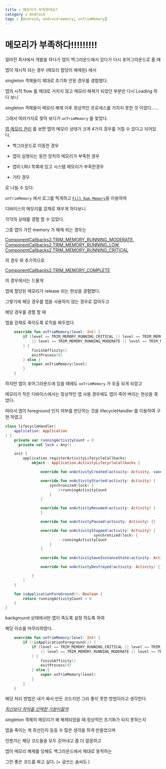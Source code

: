 ```yaml
---
title : 메모리가 부족한데요?
category : Android
tags : [Android, android-memory, onTrimMemory]
---
```


# 메모리가 부족하다!!!!!!!!!

얼마전 회사에서 개발을 하다가 앱이 백그라운드에서 있다가 다시 포어그라운드로 올 때

앱이 재시작 되는 경우 (메모리 할당이 해제된) 에서 

singleton 객체들이 제대로 초기화 안된 경우를 경험했다.



앱의 시작 flow 를 제대로 거치지 않고 메모리 해제가 되었던 부분만 다시 Loading 하다 보니

singleton 객체들이 메모리 해제 이후 정상적인 프로세스를 거치지 못한 것 이었다......



그래서 여러가지로 찾아 보다가 `onTrimMemory` 를 찾았다. 

[앱 메모리 관리](https://developer.android.com/topic/performance/memory?hl=ko) 를 보면 앱의 메모리 상태가 크게 4가지 경우를 거칠 수 있다고 되어있다.

- 백그라운드로 이동한 경우
- 앱이 실행되는 동안 장치의 메모리가 부족한 경우
- 앱이 LRU 목록에 있고 시스템 메모리가 부족한경우

- 기타 경우

로 나뉠 수 있다.



`onTrimMemory` 에서 로그를 찍게하고 [`Fill Ram Memory`](https://play.google.com/store/apps/details?id=me.empirical.android.application.fillmemory)을 이용하여

디바이스의 메모리를 강제로 채우게 하다보니

각각의 상태를 경험 할 수 있었다.

그중 앱이 가진 memory 가 해제 되는 경우는

[ComponentCallbacks2.TRIM_MEMORY_RUNNING_MODERATE](https://developer.android.com/reference/android/content/ComponentCallbacks2#TRIM_MEMORY_MODERATE),
[ComponentCallbacks2.TRIM_MEMORY_RUNNING_LOW](https://developer.android.com/reference/android/content/ComponentCallbacks2#TRIM_MEMORY_RUNNING_LOW),
[ComponentCallbacks2.TRIM_MEMORY_RUNNING_CRITICAL](https://developer.android.com/reference/android/content/ComponentCallbacks2#TRIM_MEMORY_RUNNING_CRITICAL)

의 경우 와 추가적으로

[ComponentCallbacks2.TRIM_MEMORY_COMPLETE](https://developer.android.com/reference/android/content/ComponentCallbacks2#TRIM_MEMORY_COMPLETE)

의 경우에서는 드물게 

앱에 할당된 메모리가 release 되는 현상을 경험했다.



그렇기에 해당 경우를 앱을 사용하지 않는 경우로 잡아두고

해당 경우를 경험 할 때 

앱을 강제로 죽이도록 로직을 짜두었다.



```kotlin
    override fun onTrimMemory(level: Int) {
        if (level == TRIM_MEMORY_RUNNING_CRITICAL || level == TRIM_MEMORY_RUNNING_LOW
            || level == TRIM_MEMORY_RUNNING_MODERATE || level == TRIM_MEMORY_COMPLETE
        ) {
            finishAffinity()
            exitProcess(0)
        } else {
            super.onTrimMemory(level)
        }
    }
```





하지만 앱이 포어그라운드에 있을 때에도 `onTrimMemory` 가 호출 되게 되었고

메모리가 작은 디바이스에서는 정상적인 앱 사용 경우에도 앱이 죽어 버리는 현상을 겪었다.



따라서 앱이 foreground 인지 여부를 판단하는 것을 lifecycleHandler 를 이용하여 구현 하였고

```kotlin
class lifecycleHandler(
    application: Application
) {
    private var runningActivityCount = 0
	  private val lock = Any()

    init {
        application.registerActivityLifecycleCallbacks(
            object : Application.ActivityLifecycleCallbacks {

                override fun onActivityCreated(activity: Activity, savedInstanceState: Bundle?) {}

                override fun onActivityStarted(activity: Activity) {
                    synchronized(lock) {
                        ++runningActivityCount
                    }
                }

                override fun onActivityResumed(activity: Activity) {
                }

                override fun onActivityPaused(activity: Activity) {}

                override fun onActivityStopped(activity: Activity) {
										synchronized(lock) {
                        --runningActivityCount
                    }
                }

                override fun onActivitySaveInstanceState(activity: Activity, outState: Bundle) {}

                override fun onActivityDestroyed(activity: Activity) {}

            }
        )
    }

    fun isApplicationForeGround(): Boolean {
        return runningActivityCount > 0
    }
} 
```



background 상태에서만 앱이 죽도록 설정 하도록 하여

해당 이슈를 마무리하였다.

```kotlin
    override fun onTrimMemory(level: Int) {
        if (!isApplicationForeground()) {
            if (level == TRIM_MEMORY_RUNNING_CRITICAL || level == TRIM_MEMORY_RUNNING_LOW
                || level == TRIM_MEMORY_RUNNING_MODERATE || level == TRIM_MEMORY_COMPLETE
            ) {
                finishAffinity()
                exitProcess(0)
            } else {
                super.onTrimMemory(level)
            }
        }
    }
```





해당 처리 방법은 내가 짜서 만든 코드지만 그리 좋지 못한 방법이라고 생각한다.

*<u>최선보다 차악을 선택한 기분이랄까</u>*

singleton 객체의 메모리가 왜 해제되었을 때 정상적인 초기화가 되지 못하는지

앱을 죽이는 게 최선인지 등등 수 많은 생각을 하게 만들었으며



언젠가는 해당 코드들을 모두 걷어내고 좀 더 깔끔하고

앱이 메모리 해제를 당해도 백그라운드에서 제대로 동작하는

그런 좋은 코드를 짜고 싶다. (+ 글쓰는 솜씨도 )

